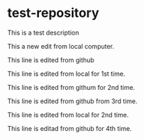 # test-repository
This is a test description

This a new edit from local computer.

This line is edited from github

This line is edited from local for 1st time.

This line is edited from githum for 2nd time.

This line is edited from github from 3rd time.

This line is edited from local for 2nd time.

This line is editad from github for 4th time.
